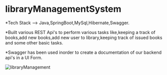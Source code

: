 # libraryManagementSystem
*Tech Stack --> Java,SpringBoot,MySql,Hibernate,Swagger.

*Built various REST Api's to perform various tasks like,keeping
a track of books,add new books,add new user to
library,keeping track of issued books and some other basic
tasks.

*Swagger has been used inorder to create a documentation of our backend api's in a UI Form.

![libraryManagement](https://user-images.githubusercontent.com/31175288/114015465-56d8fc80-9887-11eb-9a8b-cced54778240.png)



